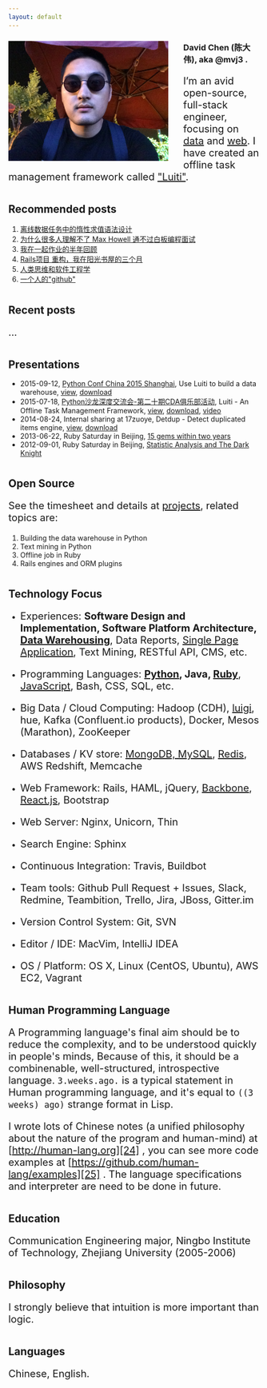 ```yaml
---
layout: default
---
```



<style>
p { /* introduction */
  font-size: 20px;
}
h2 { /* sub section */
  margin-top: 40px;
}

p ol li a {
  font-size: 16px;
}
</style>

<div>
  <div align="center" style="float:left; margin-right:30px;">
    <img src="/images/mvj3/mvj3_wear_sungclasses_20150526.jpg" alt="mvj3_wear_sunglasses_20150526" height="240px" width="320px">
    <!-- <img src="/images/mvj3/thumb_linkedin_avatar_with_python_1024.jpg" alt="thumb_linkedin_avatar_with_python_1024" height="256px" width="256px"> -->
  </div>
  <p id="self_introduction_beside_avatar" style="padding-top:0px;"><h3 id="david-chen--aka-mvj3-"><strong>David Chen</strong> (陈大伟), aka <strong>@mvj3</strong> .</h3><p class="text"></p><p>I’m an avid open-source, full-stack engineer, focusing on <a href="/projects/#building-the-data-warehouse-in-python-07-2014-present-">data</a> and <a href="/projects/#rails-engine-or-related-05-2013-12-2013-">web</a>. I have created an offline task management framework called <a href="https://github.com/luiti/luiti">"Luiti"</a>.</p><p></p></p>
  <div class="clearfix"></div>
</div>


Recommended posts
------------------------------------------------
1. [离线数据任务中的惰性求值语法设计][27]
2. [为什么很多人理解不了 Max Howell 通不过白板编程面试][9]
3. [我在一起作业的半年回顾][10]
4. [Rails项目 重构，我在阳光书屋的三个月][11]
5. [人类思维和软件工程学][12]
6. [一个人的"github"][13]


Recent posts
------------------------------------------------
...


Presentations
------------------------------------------------
* 2015-09-12, [Python Conf China 2015 Shanghai][21], Use Luiti to build a data warehouse, [view][22], [download][23]
* 2015-07-18, [Python沙龙深度交流会-第二十期CDA俱乐部活动][3], Luiti - An Offline Task Management Framework, [view][4], [download][2], [video][20]
* 2014-08-24, Internal sharing at 17zuoye, Detdup - Detect duplicated items engine, [view][5], [download][1]
* 2013-06-22, Ruby Saturday in Beijing, [15 gems within two years](http://ruby-china.org/topics/11806)
* 2012-09-01, Ruby Saturday in Beijing, [Statistic Analysis and The Dark Knight](/statistics-analytics-and-dark-knight)

Open Source
------------------------------------------------
See the timesheet and details at [projects](/projects/), related topics are:

1. Building the data warehouse in Python
2. Text mining in Python
3. Offline job in Ruby
4. Rails engines and ORM plugins


Technology Focus
------------------------------------------------
* Experiences: **Software Design and Implementation, Software Platform Architecture, [Data Warehousing][15]**, Data Reports, [Single Page Application][13], Text Mining, RESTful API, CMS, etc.
* Programming Languages: **[Python][6], Java, [Ruby][7]**, [JavaScript][14], Bash, CSS, SQL, etc.
* Big Data / Cloud Computing: Hadoop (CDH), [luigi][8], hue, Kafka (Confluent.io products), Docker, Mesos (Marathon), ZooKeeper
* Databases / KV store: [MongoDB, MySQL][17], [Redis][16], AWS Redshift, Memcache
* Web Framework: Rails, HAML, jQuery, [Backbone][19], [React.js][18], Bootstrap
* Web Server: Nginx, Unicorn, Thin
* Search Engine: Sphinx

* Continuous Integration: Travis, Buildbot
* Team tools: Github Pull Request + Issues, Slack, Redmine, Teambition, Trello, Jira, JBoss, Gitter.im
* Version Control System: Git, SVN

* Editor / IDE: MacVim, IntelliJ IDEA
* OS / Platform: OS X, Linux (CentOS, Ubuntu), AWS EC2, Vagrant




Human Programming Language
------------------------------------------------
A Programming language's final aim should be to reduce the complexity, and to be understood quickly in people's minds,
Because of this, it should be a combinenable, well-structured, introspective language.
`3.weeks.ago.` is a typical statement in Human programming language, and
it's equal to `((3 weeks) ago)` strange format in Lisp.

I wrote lots of Chinese notes (a unified philosophy about the nature of the program and human-mind) at [http://human-lang.org][24] , you can see more code examples at [https://github.com/human-lang/examples][25] .
The language specifications and interpreter are need to be done in future.


Education
------------------------------------------------
Communication Engineering major, Ningbo Institute of Technology, Zhejiang University (2005-2006)


Philosophy
------------------------------------------------
<!--
The slave of material, the servant of fashion, the king of the inner, and the God of art.

Chinese version: 物质的奴隶，时尚的仆人，内在的国王，艺术的上帝。
-->

I strongly believe that intuition is more important than logic.


Languages
------------------------------------------------
Chinese, English.


[1]: https://github.com/mvj3/mvj3.github.io/raw/master/pdfs/detdup%20-%20Detect%20duplicated%20items%20engine.pdf
[2]: https://github.com/mvj3/mvj3.github.io/raw/master/pdfs/Luiti%20-%20An%20Offline%20Task%20Management%20Framework.pdf
[3]: http://bbs.pinggu.org/thread-3815359-1-1.html
[4]: https://speakerdeck.com/mvj3/luiti-an-offline-task-management-framework
[5]: https://speakerdeck.com/mvj3/detdup-detect-duplicated-items-engine
[6]: /projects/#building-the-data-warehouse-in-python-07-2014-present-
[7]: /projects/#rails-engine-or-related-05-2013-12-2013-
[8]:  https://luiti.github.io
[9]: /2015/06/22/why-most-of-people-cant-understand-Max-Howell-cant-pass-whiteboard-coding-test
[10]: /2014/09/21/half-year-review-at-17zuoye
[11]: /2013/12/16/refectoring-code-at-sunshine-library-in-three-months
[12]: /2013/12/15/human-mind-and-software-engineering
[13]: /2013/08/04/a-man-github
[14]: /projects/#some-javascript-stuffs-03-2014-05-2015-
[15]: /projects/#offline-job-in-ruby-08-2011-12-2013-
[16]: https://github.com/mvj3/faye-online
[17]: https://github.com/mvj3/statlysis
[18]: https://github.com/Luiti/luiti/tree/master/luiti/webui
[19]: https://github.com/eoecn/qa-rails/blob/eoecn/app/assets/javascripts/qa-rails.js#L30
[20]: http://v.youku.com/v_show/id_XMTI5MjE1MTA4NA==.html?f=25942084
[21]: http://cn.pycon.org/2015/shanghai.html
[22]: http://luiti.github.io/talks/Python-Conf-2015-Shanghai.html
[23]: https://github.com/Luiti/luiti.github.io/raw/master/talks/Luiti-Python-China-2015.pdf
[24]: http://human-lang.org
[25]: https://github.com/human-lang/examples
[26]: /projects/#text-mining-in-python-06-2014-05-2015-
[27]: /2017/02/28/lazy-evaluation-and-its-syntax-design-in-offline-data-job



<script src="{{ "/bower_components/underscore/underscore-min.js" | prepend: site.baseurl }}" type="text/javascript"></script>

<script>
$(document).ready(function() {
  // $("#self_introduction_beside_avatar").html([$("#david-chen--aka-mvj3-"), $(".footer_intro").find("p")]);

  // render recent posts.
  var recent_posts_header = $("#recent-posts");
  var recent_posts_dom = recent_posts_header.next("p");

  var li_template = _.template(""
    + "<li>"
    + "  <a href='<%= link %>'><%= title %></a>"
    + "</li>"
  );
  var posts_template = function(posts) {
    var lis = _.map(posts, function(post) {
      return li_template(post);
    });
    return "<ol>"
      + lis.join("")
      + "</ol>";
  };

  $.ajax({
      type: "GET",
      url: "/feed.xml",
      dataType: "xml",
      success: function (xml) {
          console.log("[load posts xml]", xml);

          var posts = _.map($(xml).find("item"), function(item) {
            var item = $(item);
            return {
              "title": item.find("title").text(),
              "link":  item.find("link").text(),
            };
          });

          var recent_posts_str = posts_template(posts.slice(0, 5));
          recent_posts_dom.html(recent_posts_str);
      }
  });

  recent_posts_header.html(recent_posts_header.text() + "   <a href='/blog' style='font-size:14px;'>(See more ...)</a>");
});
</script>
